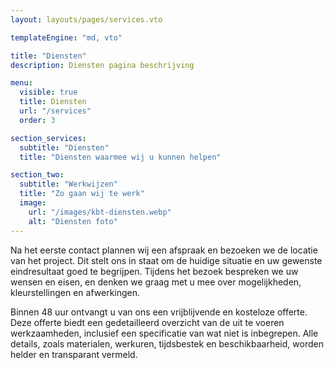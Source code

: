 ```yaml
---
layout: layouts/pages/services.vto

templateEngine: "md, vto"

title: "Diensten"
description: Diensten pagina beschrijving

menu:
  visible: true
  title: Diensten
  url: "/services"
  order: 3

section_services:
  subtitle: "Diensten"
  title: "Diensten waarmee wij u kunnen helpen"

section_two:
  subtitle: "Werkwijzen"
  title: "Zo gaan wij te werk"
  image:
    url: "/images/kbt-diensten.webp"
    alt: "Diensten foto"
---
```


Na het eerste contact plannen wij een afspraak en bezoeken we de locatie van het
project. Dit stelt ons in staat om de huidige situatie en uw gewenste
eindresultaat goed te begrijpen. Tijdens het bezoek bespreken we uw wensen en
eisen, en denken we graag met u mee over mogelijkheden, kleurstellingen en
afwerkingen.

Binnen 48 uur ontvangt u van ons een vrijblijvende en kosteloze offerte. Deze
offerte biedt een gedetailleerd overzicht van de uit te voeren werkzaamheden,
inclusief een specificatie van wat niet is inbegrepen. Alle details, zoals
materialen, werkuren, tijdsbestek en beschikbaarheid, worden helder en
transparant vermeld.

